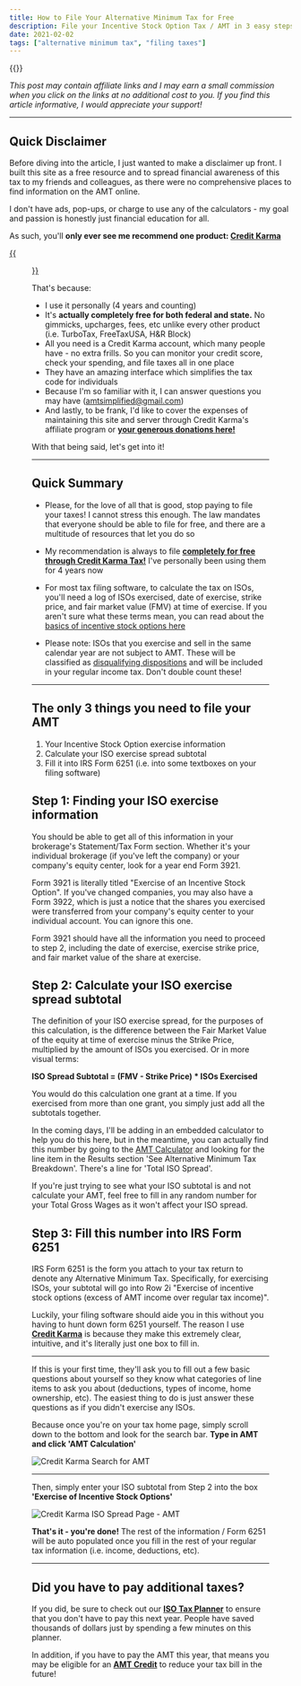 ```yaml
---
title: How to File Your Alternative Minimum Tax for Free
description: File your Incentive Stock Option Tax / AMT in 3 easy steps
date: 2021-02-02
tags: ["alternative minimum tax", "filing taxes"]
---
```

{{<disclaimer>}}

*This post may contain affiliate links and I may earn a small commission when you click on the links at no additional cost to you. If you find this article informative, I would appreciate your support!*

------------------

Quick Disclaimer
---
Before diving into the article, I just wanted to make a disclaimer up front. I built this site as a free resource and to spread financial awareness of this tax to my friends and colleagues, as there were no comprehensive places to find information on the AMT online. 

I don't have ads, pop-ups, or charge to use any of the calculators - my goal and passion is honestly just financial education for all.

As such, you'll **only ever see me recommend one product: [Credit Karma](https://credit-karma-tax.pxf.io/amtsimplified)** 

[{{<figure src="/img/credit_karma_logo.png" class="img_logo_small" alt="Credit Karma Tax Logo">}}](https://credit-karma-tax.pxf.io/amtsimplified)


That's because:

- I use it personally (4 years and counting)
- It's **actually completely free for both federal and state.** No gimmicks, upcharges, fees, etc unlike every other product (i.e. TurboTax, FreeTaxUSA, H&R Block)
- All you need is a Credit Karma account, which many people have - no extra frills. So you can monitor your credit score, check your spending, and file taxes all in one place
- They have an amazing interface which simplifies the tax code for individuals
- Because I'm so familiar with it, I can answer questions you may have (amtsimplified@gmail.com)
- And lastly, to be frank, I'd like to cover the expenses of maintaining this site and server through Credit Karma's affiliate program or **[your generous donations here!](https://www.buymeacoffee.com/amtsimplified)** 

With that being said, let's get into it!

------------------

Quick Summary
---
- Please, for the love of all that is good, stop paying to file your taxes! I cannot stress this enough. The law mandates that everyone should be able to file for free, and there are a multitude of resources that let you do so

- My recommendation is always to file **[completely for free through Credit Karma Tax!](https://credit-karma-tax.pxf.io/amtsimplified)** I've personally been using them for 4 years now

- For most tax filing software, to calculate the tax on ISOs, you'll need a log of ISOs exercised, date of exercise, strike price, and fair market value (FMV) at time of exercise. If you aren't sure what these terms mean, you can read about the [basics of incentive stock options here](/articles/incentive-stock-option-iso-basics/)

- Please note: ISOs that you exercise and sell in the same calendar year are not subject to AMT. These will be classified as [disqualifying dispositions](/articles/iso-difference-between-qualifying-and-disqualifying-disposition/) and will be included in your regular income tax. Don't double count these!

------------------

The only 3 things you need to file your AMT
---

1. Your Incentive Stock Option exercise information
2. Calculate your ISO exercise spread subtotal
3. Fill it into IRS Form 6251 (i.e. into some textboxes on your filing software)

Step 1: Finding your ISO exercise information
---
You should be able to get all of this information in your brokerage's Statement/Tax Form section. Whether it's your individual brokerage (if you've left the company) or your company's equity center, look for a year end Form 3921. 

Form 3921 is literally titled "Exercise of an Incentive Stock Option". If you've changed companies, you may also have a Form 3922, which is just a notice that the shares you exercised were transferred from your company's equity center to your individual account. You can ignore this one.

Form 3921 should have all the information you need to proceed to step 2, including the date of exercise, exercise strike price, and fair market value of the share at exercise. 

Step 2: Calculate your ISO exercise spread subtotal
---
The definition of your ISO exercise spread, for the purposes of this calculation, is the difference between the Fair Market Value of the equity at time of exercise minus the Strike Price, multiplied by the amount of ISOs you exercised. Or in more visual terms:

**ISO Spread Subtotal = (FMV - Strike Price) * ISOs Exercised**

You would do this calculation one grant at a time. If you exercised from more than one grant, you simply just add all the subtotals together.

In the coming days, I'll be adding in an embedded calculator to help you do this here, but in the meantime, you can actually find this number by going to the [AMT Calculator](/amt-calculator) and looking for the line item in the Results section 'See Alternative Minimum Tax Breakdown'. There's a line for 'Total ISO Spread'. 

If you're just trying to see what your ISO subtotal is and not calculate your AMT, feel free to fill in any random number for your Total Gross Wages as it won't affect your ISO spread.

Step 3: Fill this number into IRS Form 6251
---

IRS Form 6251 is the form you attach to your tax return to denote any Alternative Minimum Tax. Specifically, for exercising ISOs, your subtotal will go into Row 2i "Exercise of incentive stock options (excess of AMT income over regular tax income)".

Luckily, your filing software should aide you in this without you having to hunt down form 6251 yourself. The reason I use **[Credit Karma](https://credit-karma-tax.pxf.io/amtsimplified)** is because they make this extremely clear, intuitive, and it's literally just one box to fill in.

<!--
------------------
Once you're on your tax home page, scroll down to a section titled **'AMT and other additional taxes'.** Click 'Edit/Review'.

![Credit Karma Tax Main Page](/img/ck_home_amt.png)

------------------
Then click into and Edit/Review the section on **'Alternative Minimum Tax'** 

![Credit Karma AMT Tax Sub Page](/img/ck_subpage_amt.png) -->

------------------

If this is your first time, they'll ask you to fill out a few basic questions about yourself so they know what categories of line items to ask you about (deductions, types of income, home ownership, etc). The easiest thing to do is just answer these questions as if you didn't exercise any ISOs. 

Because once you're on your tax home page, simply scroll down to the bottom and look for the search bar. **Type in AMT and click 'AMT Calculation'**

![Credit Karma Search for AMT](/img/ck_amt_search.png)

------------------

Then, simply enter your ISO subtotal from Step 2 into the box **'Exercise of Incentive Stock Options'**

![Credit Karma ISO Spread Page - AMT](/img/ck_isospread_input_amt.png)

**That's it - you're done!** The rest of the information / Form 6251 will be auto populated once you fill in the rest of your regular tax information (i.e. income, deductions, etc). 

------------------

Did you have to pay additional taxes?
---
If you did, be sure to check out our **[ISO Tax Planner](/iso-tax-planner/)** to ensure that you don't have to pay this next year. People have saved thousands of dollars just by spending a few minutes on this planner.

In addition, if you have to pay the AMT this year, that means you may be eligible for an **[AMT Credit](/articles/what_is_the_amt_credit_carryover/)** to reduce your tax bill in the future!
